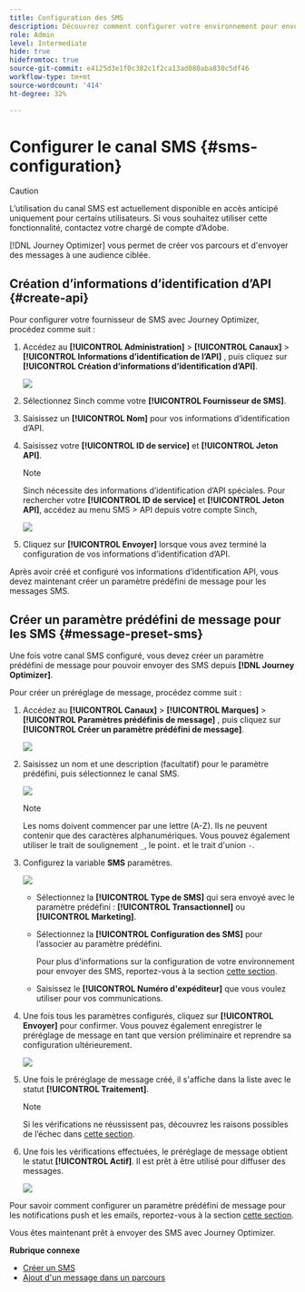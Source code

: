 ```yaml
---
title: Configuration des SMS
description: Découvrez comment configurer votre environnement pour envoyer des SMS avec Journey Optimizer
role: Admin
level: Intermediate
hide: true
hidefromtoc: true
source-git-commit: e4125d3e1f0c382c1f2ca13ad080aba830c5df46
workflow-type: tm+mt
source-wordcount: '414'
ht-degree: 32%

---
```


# Configurer le canal SMS {#sms-configuration}

>[!CAUTION]
>
> L’utilisation du canal SMS est actuellement disponible en accès anticipé uniquement pour certains utilisateurs. Si vous souhaitez utiliser cette fonctionnalité, contactez votre chargé de compte d’Adobe.

[!DNL Journey Optimizer] vous permet de créer vos parcours et d&#39;envoyer des messages à une audience ciblée.

## Création d’informations d’identification d’API {#create-api}

Pour configurer votre fournisseur de SMS avec Journey Optimizer, procédez comme suit :

1. Accédez au **[!UICONTROL Administration]** > **[!UICONTROL Canaux]** > **[!UICONTROL Informations d’identification de l’API]** , puis cliquez sur **[!UICONTROL Création d’informations d’identification d’API]**.

   ![](../assets/sms_4.png)

1. Sélectionnez Sinch comme votre **[!UICONTROL Fournisseur de SMS]**.

1. Saisissez un **[!UICONTROL Nom]** pour vos informations d’identification d’API.

1. Saisissez votre **[!UICONTROL ID de service]** et **[!UICONTROL Jeton API]**.

   >[!NOTE]
   >
   > Sinch nécessite des informations d’identification d’API spéciales. Pour rechercher votre **[!UICONTROL ID de service]** et **[!UICONTROL Jeton API]**, accédez au menu SMS > API depuis votre compte Sinch,

   ![](../assets/sms_5.png)

1. Cliquez sur **[!UICONTROL Envoyer]** lorsque vous avez terminé la configuration de vos informations d’identification d’API.

Après avoir créé et configuré vos informations d’identification API, vous devez maintenant créer un paramètre prédéfini de message pour les messages SMS.

## Créer un paramètre prédéfini de message pour les SMS {#message-preset-sms}

Une fois votre canal SMS configuré, vous devez créer un paramètre prédéfini de message pour pouvoir envoyer des SMS depuis **[!DNL Journey Optimizer]**.

Pour créer un préréglage de message, procédez comme suit :

1. Accédez au **[!UICONTROL Canaux]** > **[!UICONTROL Marques]** > **[!UICONTROL Paramètres prédéfinis de message]** , puis cliquez sur **[!UICONTROL Créer un paramètre prédéfini de message]**.

   ![](../assets/preset-create.png)

1. Saisissez un nom et une description (facultatif) pour le paramètre prédéfini, puis sélectionnez le canal SMS.

   ![](../assets/sms_preset.png)

   >[!NOTE]
   >
   > Les noms doivent commencer par une lettre (A-Z). Ils ne peuvent contenir que des caractères alphanumériques. Vous pouvez également utiliser le trait de soulignement `_`, le point`.` et le trait d&#39;union `-`.

1. Configurez la variable **SMS** paramètres.

   ![](../assets/preset-sms.png)

   * Sélectionnez la **[!UICONTROL Type de SMS]** qui sera envoyé avec le paramètre prédéfini : **[!UICONTROL Transactionnel]** ou **[!UICONTROL Marketing]**.

   * Sélectionnez la **[!UICONTROL Configuration des SMS]** pour l’associer au paramètre prédéfini.

      Pour plus d&#39;informations sur la configuration de votre environnement pour envoyer des SMS, reportez-vous à la section [cette section](sms-configuration.md).

   * Saisissez le **[!UICONTROL Numéro d&#39;expéditeur]** &#x200B; que vous voulez utiliser pour vos communications.

1. Une fois tous les paramètres configurés, cliquez sur **[!UICONTROL Envoyer]** pour confirmer. Vous pouvez également enregistrer le préréglage de message en tant que version préliminaire et reprendre sa configuration ultérieurement.

   ![](../assets/sms_preset_2.png)

1. Une fois le préréglage de message créé, il s&#39;affiche dans la liste avec le statut **[!UICONTROL Traitement]**.

   >[!NOTE]
   >
   >Si les vérifications ne réussissent pas, découvrez les raisons possibles de l’échec dans [cette section](#monitor-message-presets).

1. Une fois les vérifications effectuées, le préréglage de message obtient le statut **[!UICONTROL Actif]**. Il est prêt à être utilisé pour diffuser des messages.

   ![](../assets/preset-active.png)

Pour savoir comment configurer un paramètre prédéfini de message pour les notifications push et les emails, reportez-vous à la section [cette section](message-presets.md).

Vous êtes maintenant prêt à envoyer des SMS avec Journey Optimizer.

**Rubrique connexe**

* [Créer un SMS](../create-sms.md)
* [Ajout d&#39;un message dans un parcours](../building-journeys/journeys-message.md)
